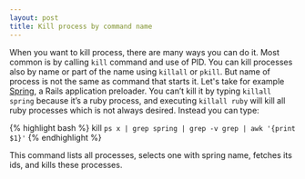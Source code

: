 ```yaml
---
layout: post
title: Kill process by command name
---
```


When you want to kill process, there are many ways you can do it. Most common is by calling `kill` command and use of PID. You can kill processes also by name or part of the name using `killall` or `pkill`. But name of process is not the same as command that starts it. Let's take for example [Spring], a Rails application preloader. You can’t kill it by typing `killall spring` because it’s a ruby process, and executing `killall ruby` will kill all ruby processes which is not always desired. Instead you can type:

{% highlight bash %}
kill `ps x | grep spring | grep -v grep | awk '{print $1}'`
{% endhighlight %}

This command lists all processes, selects one with spring name, fetches its ids, and kills these processes.

[Spring]: https://github.com/rails/spring "Spring, Rails application preloader"
